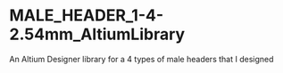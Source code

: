 # MALE_HEADER_1-4-2.54mm_AltiumLibrary
An Altium Designer library for a 4 types of male headers that I designed
